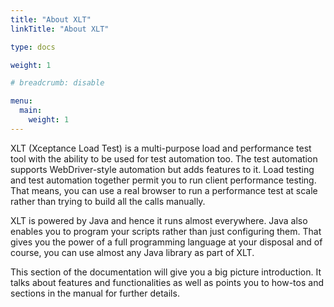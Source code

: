 ```yaml
---
title: "About XLT"
linkTitle: "About XLT"

type: docs

weight: 1

# breadcrumb: disable

menu:
  main:
    weight: 1
---
```


XLT (Xceptance Load Test) is a multi-purpose load and performance test tool with the ability to be used for test automation too. The test automation supports WebDriver-style automation but adds features to it. Load testing and test automation together permit you to run client performance testing. That means, you can use a real browser to run a performance test at scale rather than trying to build all the calls manually.

XLT is powered by Java and hence it runs almost everywhere. Java also enables you to program your scripts rather than just configuring them. That gives you the power of a full programming language at your disposal and of course, you can use almost any Java library as part of XLT.

This section of the documentation will give you a big picture introduction. It talks about features and functionalities as well as points you to how-tos and sections in the manual for further details.
